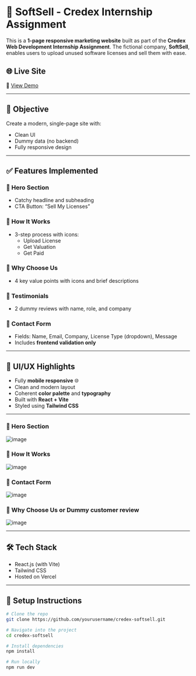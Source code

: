 # 💼 SoftSell - Credex Internship Assignment

This is a **1-page responsive marketing website** built as part of the **Credex Web Development Internship Assignment**. The fictional company, **SoftSell**, enables users to upload unused software licenses and sell them with ease.

## 🌐 Live Site

🔗 [View Demo](credex-assignment-pi.vercel.app)

---

## 📌 Objective

Create a modern, single-page site with:

- Clean UI
- Dummy data (no backend)
- Fully responsive design

---

## ✅ Features Implemented

### 🔹 Hero Section
- Catchy headline and subheading
- CTA Button: “Sell My Licenses”

### 🔹 How It Works
- 3-step process with icons:
  - Upload License
  - Get Valuation
  - Get Paid

### 🔹 Why Choose Us
- 4 key value points with icons and brief descriptions

### 🔹 Testimonials
- 2 dummy reviews with name, role, and company

### 🔹 Contact Form
- Fields: Name, Email, Company, License Type (dropdown), Message
- Includes **frontend validation only**

---

## 🧠 UI/UX Highlights

- Fully **mobile responsive** 🌐
- Clean and modern layout
- Coherent **color palette** and **typography**
- Built with **React + Vite**
- Styled using **Tailwind CSS**

---

### 🔻 Hero Section  
![image](https://github.com/user-attachments/assets/2e6bab7f-b20a-471e-ae48-7d6ee408dd10)

### 🔻 How It Works  
![image](https://github.com/user-attachments/assets/07227def-a77b-435b-ad42-a9304a7d67aa)

### 🔻 Contact Form  
![image](https://github.com/user-attachments/assets/dc4f824b-c399-48e4-a3af-a72864371234)

### 🔻 Why Choose Us or Dummy customer review
![image](https://github.com/user-attachments/assets/5683e4c0-1eb4-431d-bd77-71a31b658f7e)

---

## 🛠 Tech Stack

- React.js (with Vite)
- Tailwind CSS
- Hosted on Vercel

---

## 📝 Setup Instructions

```bash
# Clone the repo
git clone https://github.com/yourusername/credex-softsell.git

# Navigate into the project
cd credex-softsell

# Install dependencies
npm install

# Run locally
npm run dev
